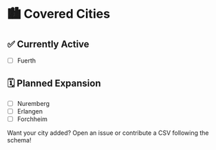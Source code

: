 # 🏙️ Covered Cities

## ✅ Currently Active
- [ ] Fuerth

## 🗓️ Planned Expansion
- [ ] Nuremberg
- [ ] Erlangen
- [ ] Forchheim

Want your city added? Open an issue or contribute a CSV following the schema!
